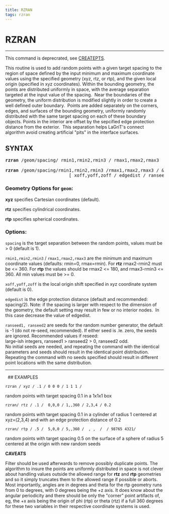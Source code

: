 ```yaml
---
title: RZRAN
tags: rzran
---
```


# RZRAN

----------------

This command is deprecrated, see [CREATEPTS](createpts.md).


This routine is used to add random points with a given target spacing to the region of space defined by the input minimum and
  maximum coordinate values using the specified geometry (xyz, rtz, or rtp), and the given local origin (specified in xyz coordinates).
  Within the bounding geometry, the points are distributed uniformly in space, with the average separation targeted at the input value of
  the spacing.  Near the boundaries of the geometry, the uniform distribution is modified slightly in order to create a well defined
  outer boundary.  Points are added separately on the corners, edges, and surfaces of the bounding geometry, uniformly randomly
  distributed with the same target spacing on each of these boundary objects. Points in the interior are offset by the sepcified edge
  protection distance from the exterior.  This separation helps LaGriT's connect algorithm avoid creating artificial "pits" in the
  interface surfaces.

## SYNTAX

<pre>
<b>rzran</b> /geom/spacing/ rmin1,rmin2,rmin3 / rmax1,rmax2,rmax3 

<b>rzran</b> /geom/spacing/rmin1,rmin2,rmin3 /rmax1,rmax2,rmax3 / &
                        [ xoff,yoff,zoff / edgedist / ranseed1,ranseed2 ]
</pre>


### Geometry Options for `geom`:

 
  **xyz** specifies Cartesian coordinates (default).

  **rtz** specifies cylindrical coordinates.

  **rtp** specifies spherical coordinates.

 
###  Options:

`spacing` is the target separation between the random points, values must be &gt; 0 (default is 1).

 
`rmin1,rmin2,rmin3` / `rmax1,rmax2,rmax3` are the minimum and maximum coordinate values (defaults: rmin=0, rmax=rmin).
For **rtz** rmax2-rmin2 must be  &lt;= 360. For **rtp** the values should be rmax2 &lt;= 180, and  rmax3-rmin3 &lt;= 360.
All min values must be &gt;= 0.


 
`xoff,yoff,zoff` is the local origin shift specified in xyz coordinate system (default is 0).

 
`edgedist` is the edge protection distance (default and recommended: spacing/2).
Note: if the spacing is larger with respect to the dimension of the geometry, the default setting may result in few or no interior
  nodes.  In this case decrease the value of edgedist.  


`ranseed1, ranseed2` are seeds for the random number generator, the  default is -1 (do not re-seed, recommended).  If either seed is .le. zero, the seeds are ignored.  Recommended values if reseed:
<br>
large-ish integers, ranseed1 > ranseed2 > 0, ranseed2 odd.
<br>
No initial seeds are needed, and repeating the command with the identical parameters and seeds should result
    in the identical point distribution. Repeating the command with no seeds specified should result in
    different point locations with the same distribution.  

<hr>
   
## EXAMPLES


    rzran / xyz / .1 / 0 0 0 / 1 1 1 /

random points with target spacing 0.1 in a 1x1x1 box
 

    rzran/ rtz / .1 /  0,0,0 / 1,,360 / 2,3,4 / 0.2

random points with target spacing 0.1 in a cylinder of radius 1 centered at xyz=(2,3,4) and with an edge protection distance of 0.2
 


    rzran/ rtp / .5 /  5,0,0 / 5,,360 /  , ,  /  / 98765 4321/

random points with target spacing 0.5 on the surface of a sphere of radius 5 centered at the origin with new random seeds

**CAVEATS**

  Filter should be used afterwards to remove possibly duplicate
  points. The algorithm to insure the points are uniformly distributed
  in space is not clever about handling values outside the allowed
  range for **rtz** and **rtp** geometries and so it simply truncates
  them to the allowed range if possible or aborts. Most importantly,
  angles are in degrees and theta for the rtp geometry runs from 0 to
   degrees, with 0 degrees being the +z axis. It does know about
  the angular periodicity and there should be only the "corner" point
  artifacts of, eg, the +x axis being the origin of phi (rtp) or theta
  (rtz) if a full 360 degrees for these two variables in their
  respective coordinate systems is used.

